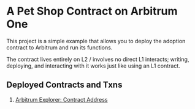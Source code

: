 # A Pet Shop Contract on Arbitrum One

This project is a simple example that allows you to deploy the adoption contract to Arbitrum and run its functions.

The contract lives entirely on L2 / involves no direct L1 interacts; writing, deploying, and interacting with it works just like using an L1 contract.

## Deployed Contracts and Txns

1.  [Arbitrum Explorer: Contract Address](https://rinkeby-explorer.arbitrum.io/address/0x1252d9ece69436bf9f6d330bc03cfbaf6402bc09)
